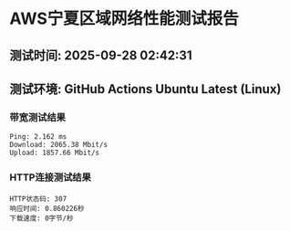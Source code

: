 # AWS宁夏区域网络性能测试报告
## 测试时间: 2025-09-28 02:42:31
## 测试环境: GitHub Actions Ubuntu Latest (Linux)

### 带宽测试结果
```
Ping: 2.162 ms
Download: 2065.38 Mbit/s
Upload: 1857.66 Mbit/s
```

### HTTP连接测试结果
```
HTTP状态码: 307
响应时间: 0.860226秒
下载速度: 0字节/秒
```


